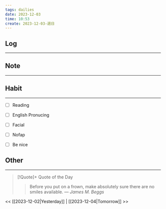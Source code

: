 ```yaml
---
tags: dailies  
date: 2023-12-03
time: 10:53
create: 2023-12-03-週日
---
```


## Log
---


## Note
---


## Habit
---
- [ ] Reading
- [ ] English Pronucing
- [ ] Facial
- [ ] Nofap
- [ ] Be nice


## Other
---

> [!Quote]+ Quote of the Day
> > Before you put on a frown, make absolutely sure there are no smiles available.
> — <cite>James M. Beggs</cite>

<< [[2023-12-02|Yesterday]] | [[2023-12-04|Tomorrow]] >>